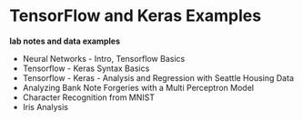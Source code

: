# TensorFlow and Keras Examples

**lab notes and data examples** 

- Neural Networks - Intro, Tensorflow Basics     
- Tensorflow - Keras Syntax Basics
- Tensorflow - Keras - Analysis and Regression with Seattle Housing Data
- Analyzing Bank Note Forgeries with a Multi Perceptron Model
- Character Recognition from MNIST 
- Iris Analysis
